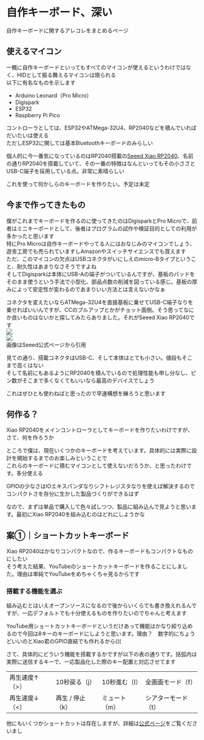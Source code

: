 # 自作キーボード、深い

自作キーボードに関するアレコレをまとめるページ

## 使えるマイコン

一概に自作キーボードといってもすべてのマイコンが使えるというわけではなく、HIDとして振る舞えるマイコンは限られる  
以下に有名なものを示します

- Arduino Leonard（Pro Micro）
- Digispark
- ESP32
- Raspberry Pi Pico

コントローラとしては、ESP32やATMega-32U4、RP2040などを積んでいればだいたいは使える  
ただしESP32に関しては基本Bluetoothキーボードのみらしい

個人的に今一番気になっているのはRP2040搭載の[Seeed Xiao RP2040](https://lab.seeed.co.jp/entry/2021/12/27/120000)、名前の通りRP2040を搭載していて、その一番の特徴はなんといってもその小ささとUSB-C端子を採用している点。非常に素晴らしい

これを使って何かしらのキーボードを作りたい。予定は未定

## 今まで作ってきたもの

<!--ここらへんにDigiキーボードの写真を入れる-->

僕がこれまでキーボードを作るのに使ってきたのはDigisparkとPro Microで、前者はミニキーボードとして、後者はプログラムの試作や検証目的としての利用が多かったと思います  
特にPro Microは自作キーボードやってる人にはおなじみのマイコンでしょう、遊舎工房でも売られていますしAmazonやスイッチサイエンスでも買えます  
ただ、このマイコンの欠点はUSBコネクタがいにしえのmicro-Bタイプということ、耐久性はあまりなさそうですよね  
そしてDigisparkは本体にUSB-Aの端子がついているんですが、基板のパッドをそのまま使うという手法で小型化、部品点数の削減を図っている感じ。基板の厚みによって安定性が変わるのであまりいい方法とは言えないかなぁ

コネクタを変えたいならATMega-32U4を直接基板に乗せてUSB-C端子なりを乗せればいいんですが、CCのプルアップとかがチョット面倒。そう思ってなにか良いものはないかと探してみたらありました。それがSeeed Xiao RP2040です  
![](https://files.seeedstudio.com/wiki/XIAO-RP2040/img/xinfront.jpg)  
![](https://files.seeedstudio.com/wiki/XIAO-RP2040/img/xinpin.jpg)  
画像はSeeed公式ページから引用

見ての通り、搭載コネクタはUSB-C、そして本体はとても小さい。値段もそこまで高くはない  
そして名前にもあるようにRP2040を積んでいるので処理性能も申し分なし、ピン数がそこまで多くなくてもいいなら最高のデバイスでしょう

これはぜひとも使わねばと思ったので早速構想を練ろうと思います

## 何作る？

Xiao RP2040をメインコントローラとしてキーボードを作りたいわけですが、さて、何を作ろうか

ところで僕は、現在いくつかのキーボードを考えています。具体的には実際に設計を開始するまでのお楽しみということで  
これらのキーボードに積むマイコンとして使えないだろうか、と思ったわけです。多分使える

GPIOの少なさはIOエキスパンダなりシフトレジスタなりを使えば解決するのでコンパクトさを存分に生かした製品づくりができるはず

なので、まずは単品で購入して色々試しつつ、製品に組み込んで見ようと思います。最初にXiao RP2040を組み込むのはどれにしようかな

## 案①｜ショートカットキーボード

Xiao RP2040はかなりコンパクトなので、作るキーボードもコンパクトなものにしたい  
そう考えた結果、YouTubeのショートカットキーボードを作ることにしました。理由は単純でYouTubeをめちゃくちゃ見るからです

### 搭載する機能を選ぶ

組み込むとはいえオープンソースになるので後からいくらでも書き換えれるんですが、一応デフォルトでも十分使えるものを作りたいのでちゃんと考えます

YouTube用ショートカットキーボードというだけあって機能はかなり絞り込めるので今回は8キーのキーボードにしようと思います。理由？　数字的にちょうどいいのとXiao君のGPIO直結でも作れるから(((

さて、具体的にどういう機能を搭載するかですが以下の表の通りです。括弧内は実際に送信するキーで、一応製品化した際のキー配置と対応させてます

<table>
  <tr>
    <td>再生速度↑（>）</td> <td>10秒戻る（j）</td> <td>10秒進む（l）</td> <td>全画面モード（f）</td>
  </tr>
  <tr>
    <td>再生速度↓（<）</td> <td>再生 / 停止（k）</td> <td>ミュート（m）</td> <td>シアターモード（t）</td>
  </tr>
</table>

他にもいくつかショートカットは存在しますが、詳細は[公式ページ](https://support.google.com/youtube/answer/7631406?hl=ja)をご覧くださいまし

